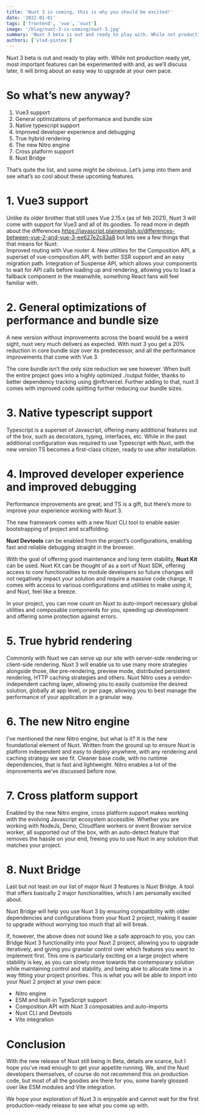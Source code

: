 ```yaml
---
title: 'Nuxt 3 is coming, this is why you should be excited!'
date: '2022-01-01'
tags: ['frontend', 'vue', 'nuxt']
image: '/blog/nuxt-3-is-coming/nuxt-3.jpg'
summary: 'Nuxt 3 beta is out and ready to play with. While not production ready yet, most important features can be experimented with and, as we’ll discuss later, it will bring about an easy way to upgrade at your own pace.'
authors: ['vlad-pintea']
---
```


Nuxt 3 beta is out and ready to play with. While not production ready yet, most important features can be experimented with and, as we’ll discuss later, it will bring about an easy way to upgrade at your own pace.

# So what’s new anyway?


1. Vue3 support
2. General optimizations of performance and bundle size
3. Native typescript support
4. Improved developer experience and debugging
5. True hybrid rendering
6. The new Nitro engine
7. Cross platform support
8. Nuxt Bridge

That’s quite the list, and some might be obvious. Let’s jump into them and see what’s so cool about these upcoming features.


# 1. Vue3 support

Unlike its older brother that still uses Vue 2.15.x (as of feb 2021), Nuxt 3 will come with support for Vue3 and all of its goodies. To read more in depth about the differences https://javascript.plainenglish.io/differences-between-vue-2-and-vue-3-ee627e2c83a8 but lets see a few things that that means for Nuxt:  
Improved routing with Vue router 4.
New utilities for the Composition API, a superset of vue-composition API, with better SSR support and an easy migration path.
Integration of Suspense API, which allows your components to wait for API calls before loading up and rendering, allowing you to load a fallback component in the meanwhile, something React fans will feel familiar with.

# 2. General optimizations of performance and bundle size
A new version without improvements across the board would be a weird sight, nuxt very much delivers as expected. With nuxt 3 you get a 20% reduction in core bundle size over its predecessor, and all the performance improvements that come with Vue 3.

The core bundle isn’t the only size reduction we see however. When built the entire project goes into a highly optimized ./output folder, thanks to better dependency tracking using @nft/vercel. Further adding to that, nuxt 3 comes with improved code splitting further reducing our bundle sizes.

# 3. Native typescript support
Typescript is a superset of Javascript, offering many additional features out of the box, such as decorators, typing, interfaces, etc. While in the past additional configuration was required to use Typescript with Nuxt, with the new version TS becomes a first-class citizen, ready to use after installation.

# 4. Improved developer experience and improved debugging
Performance improvements are great, and TS is a gift, but there’s more to improve your experience working with Nuxt 3.

The new framework comes with a new Nuxt CLI tool to enable easier bootstrapping of project and scaffolding.

**Nuxt Devtools** can be enabled from the project’s configurations, enabling fast and reliable debugging straight in the browser.

With the goal of offering good maintenance and long term stability, **Nuxt Kit** can be used. Nuxt Kit can be thought of as a sort of Nuxt SDK, offering access to core functionalities to module developers so future changes will not negatively impact your solution and require a massive code change. It comes with access to various configurations and utilities to make using it, and Nuxt, feel like a breeze.

In your project, you can now count on Nuxt to auto-import necessary global utilities and composable components for you, speeding up development and offering some protection against errors.

# 5. True hybrid rendering
Commonly with Nuxt we can serve up our site with server-side rendering or client-side rendering. Nuxt 3 will enable us to use many more strategies alongside those, like pre-rendering, preview mode, distributed persistent rendering, HTTP caching strategies and others. Nuxt Nitro uses a vendor-independent caching layer, allowing you to easily customise the desired solution, globally at app level, or per page, allowing you to best manage the performance of your application in a granular way.


# 6. The new Nitro engine
I’ve mentioned the new Nitro engine, but what is it? It is the new foundational element of Nuxt. Written from the ground up to ensure Nuxt is platform independent and easy to deploy anywhere, with any rendering and caching strategy we see fit. Cleaner base code, with no runtime dependencies, that is fast and lightweight. Nitro enables a lot of the improvements we’ve discussed before now.

# 7. Cross platform support
   Enabled by the new Nitro engine, cross platform support makes working with the evolving Javascript ecosystem accessible. Whether you are working with NodeJs, Deno, Cloudflare workers or event Browser service worker, all supported out of the box, with an auto-detect feature that removes the hassle on your end, freeing you to use Nuxt in any solution that matches your project.

# 8. Nuxt Bridge
Last but not least on our list of major Nuxt 3 features is Nuxt Bridge. A tool that offers basically 2 major functionalities, which I am personally excited about.

Nuxt Bridge will help you use Nuxt 3 by ensuring compatibility with older dependencies and configurations from your Nuxt 2 project, making it easier to upgrade without worrying too much that all will break.

If, however, the above does not sound like a safe approach to you, you can Bridge Nuxt 3 functionality into your Nuxt 2 project, allowing you to upgrade iteratively, and giving you granular control over which features you want to implement first. This one is particularly exciting on a large project where stability is key, as you can slowly move towards the contemporary solution while maintaining control and stability, and being able to allocate time in a way fitting your project priorities. This is what you will be able to import into your Nuxt 2 project at your own pace:
- Nitro engine
- ESM and built-in TypeScript support
- Composition API with Nuxt 3 composables and auto-imports
- Nuxt CLI and Devtools
- Vite integration

# Conclusion
With the new release of Nuxt still being in Beta, details are scarce, but I hope you’ve read enough to get your appetite running. We, and the Nuxt developers themselves, of course do not recommend this on production code, but most of all the goodies are there for you, some barely glossed over like ESM modules and Vite integration.

We hope your exploration of Nuxt 3 is enjoyable and cannot wait for the first production-ready release to see what you come up with.
